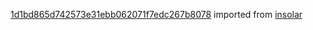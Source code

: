 [1d1bd865d742573e31ebb062071f7edc267b8078](https://github.com/insolar/insolar/commit/1d1bd865d742573e31ebb062071f7edc267b8078) imported from [insolar](https://github.com/insolar/insolar)
